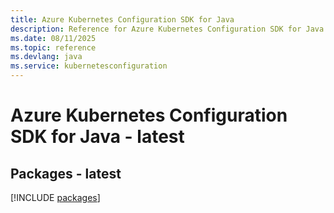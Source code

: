 ```yaml
---
title: Azure Kubernetes Configuration SDK for Java
description: Reference for Azure Kubernetes Configuration SDK for Java
ms.date: 08/11/2025
ms.topic: reference
ms.devlang: java
ms.service: kubernetesconfiguration
---
```

# Azure Kubernetes Configuration SDK for Java - latest
## Packages - latest
[!INCLUDE [packages](kubernetes-configuration-index.md)]